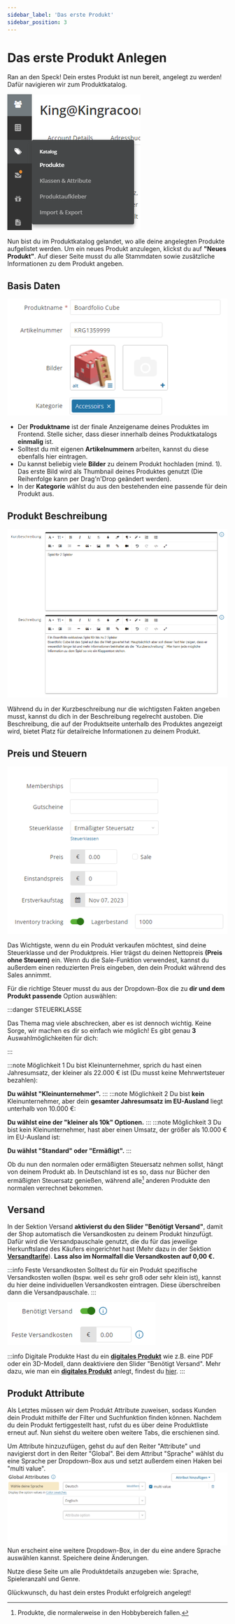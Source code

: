 ```yaml
---
sidebar_label: 'Das erste Produkt'
sidebar_position: 3
---
```


# Das erste Produkt Anlegen

Ran an den Speck! Dein erstes Produkt ist nun bereit, angelegt zu werden! Dafür navigieren wir zum Produktkatalog.

![Produkt_01](img/ProduktAnlegen_01.png)

Nun bist du im Produktkatalog gelandet, wo alle deine angelegten Produkte aufgelistet werden. Um ein neues Produkt anzulegen, klickst du auf **"Neues Produkt"**.
Auf dieser Seite musst du alle Stammdaten sowie zusätzliche Informationen zu dem Produkt angeben.

## Basis Daten
![Produkt_02](img/Produkt_02.png)

- Der **Produktname** ist der finale Anzeigename deines Produktes im Frontend. Stelle sicher, dass dieser innerhalb deines Produktkatalogs **einmalig** ist.
- Solltest du mit eigenen **Artikelnummern** arbeiten, kannst du diese ebenfalls hier eintragen.
- Du kannst beliebig viele **Bilder** zu deinem Produkt hochladen (mind. 1). Das erste Bild wird als Thumbnail deines Produktes genutzt (Die Reihenfolge kann per Drag'n'Drop geändert werden).
- In der **Kategorie** wählst du aus den bestehenden eine passende für dein Produkt aus.

## Produkt Beschreibung
![Produkt_03](img/Produkt_03.png)

Während du in der Kurzbeschreibung nur die wichtigsten Fakten angeben musst, kannst du dich in der Beschreibung regelrecht austoben. Die Beschreibung, die auf der Produktseite unterhalb des Produktes angezeigt wird, bietet Platz für detailreiche Informationen zu deinem Produkt.

## Preis und Steuern
![Produkt_04](img/Produkt_04.png)

Das Wichtigste, wenn du ein Produkt verkaufen möchtest, sind deine Steuerklasse und der Produktpreis. Hier trägst du deinen Nettopreis **(Preis ohne Steuern)** ein. Wenn du die Sale-Funktion verwendest, kannst du außerdem einen reduzierten Preis eingeben, den dein Produkt während des Sales annimmt.

Für die richtige Steuer musst du aus der Dropdown-Box die zu **dir und dem Produkt passende** Option auswählen:

:::danger STEUERKLASSE

Das Thema mag viele abschrecken, aber es ist dennoch wichtig. Keine Sorge, wir machen es dir so einfach wie möglich!
Es gibt genau **3** Auswahlmöglichkeiten für dich:

:::

:::note Möglichkeit 1
Du bist Kleinunternehmer, sprich du hast einen Jahresumsatz, der kleiner als 22.000 € ist (Du musst keine Mehrwertsteuer bezahlen):

**Du wählst "Kleinunternehmer".**
:::
:::note Möglichkeit 2
Du bist **kein** Kleinunternehmer, aber dein **gesamter Jahresumsatz im EU-Ausland** liegt unterhalb von 10.000 €:

**Du wählst eine der "kleiner als 10k" Optionen.**
:::
:::note Möglichkeit 3
Du bist kein Kleinunternehmer, hast aber einen Umsatz, der größer als 10.000 € im EU-Ausland ist:

**Du wählst "Standard" oder "Ermäßigt".**
:::

Ob du nun den normalen oder ermäßigten Steuersatz nehmen sollst, hängt von deinem Produkt ab. In Deutschland ist es so, dass nur Bücher den ermäßigten Steuersatz genießen, während alle[^1] anderen Produkte den normalen verrechnet bekommen.

[^1]: Produkte, die normalerweise in den Hobbybereich fallen.

## Versand

In der Sektion Versand **aktivierst du den Slider "Benötigt Versand"**, damit der Shop automatisch die Versandkosten zu deinem Produkt hinzufügt. Dafür wird die Versandpauschale genutzt, die du für das jeweilige Herkunftsland des Käufers eingerichtet hast (Mehr dazu in der Sektion [**Versandtarife**](/documentation/de/tutorial/finanzielleAngaben#versandtarife)). **Lass also im Normalfall die Versandkosten auf 0,00 €.**

:::info Feste Versandkosten
Solltest du für ein Produkt spezifische Versandkosten wollen (bspw. weil es sehr groß oder sehr klein ist), kannst du hier deine individuellen Versandkosten eintragen. Diese überschreiben dann die Versandpauschale.
:::

![Produkt_05](img/Produkt_05.png)

:::info Digitale Produkte
Hast du ein [**digitales Produkt**](/documentation/de/Produkte/produktErweitern/#digitale-produkte-und-anhänge) wie z.B. eine PDF oder ein 3D-Modell, dann deaktiviere den Slider "Benötigt Versand".
Mehr dazu, wie man ein [**digitales Produkt**](/documentation/de/Produkte/produktErweitern/#digitale-produkte-und-anhänge) anlegt, findest du [hier](/documentation/de/Produkte/produktErweitern/#digitale-produkte-und-anhänge).
:::

## Produkt Attribute
Als Letztes müssen wir dem Produkt Attribute zuweisen, sodass Kunden dein Produkt mithilfe der Filter und Suchfunktion finden können. Nachdem du dein Produkt fertiggestellt hast, rufst du es über deine Produktliste erneut auf. Nun siehst du weitere oben weitere Tabs, die erschienen sind.

Um Attribute hinzuzufügen, gehst du auf den Reiter "Attribute" und navigierst dort in den Reiter "Global". Bei dem Attribut "Sprache" wählst du eine Sprache per Dropdown-Box aus und setzt außerdem einen Haken bei "multi value".
![Language01](img/Language_01.png)
Nun erscheint eine weitere Dropdown-Box, in der du eine andere Sprache auswählen kannst. Speichere deine Änderungen.

Nutze diese Seite um alle Produktdetails anzugeben wie: Sprache, Spieleranzahl und Genre.

Glückwunsch, du hast dein erstes Produkt erfolgreich angelegt!